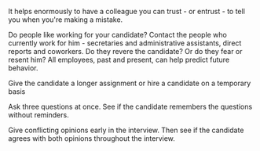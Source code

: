 
It helps enormously to have a colleague you can trust - or entrust - to tell you when you're making a mistake.

Do people like working for your candidate? Contact the people who currently work for him - secretaries and administrative assistants, direct reports and coworkers. Do they revere the candidate? Or do they fear or resent him? All employees, past and present, can help predict future behavior.

Give the candidate a longer assignment or hire a candidate on a temporary basis

Ask three questions at once. See if the candidate remembers the questions without reminders.

Give conflicting opinions early in the interview. Then see if the candidate agrees with both opinions throughout the interview.
